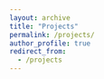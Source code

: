 ```yaml
---
layout: archive
title: "Projects"
permalink: /projects/
author_profile: true
redirect_from:
  - /projects
---
```







